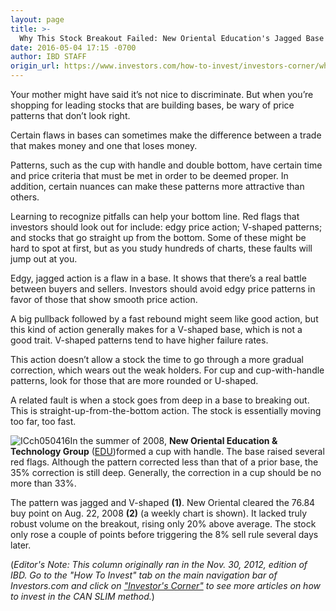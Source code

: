 ```yaml
---
layout: page
title: >-
  Why This Stock Breakout Failed: New Oriental Education's Jagged Base Structure
date: 2016-05-04 17:15 -0700
author: IBD STAFF
origin_url: https://www.investors.com/how-to-invest/investors-corner/why-this-stock-breakout-failed-new-oriental-educations-jagged-base-structure
---
```





Your mother might have said it’s not nice to discriminate. But when you’re shopping for leading stocks that are building bases, be wary of price patterns that don’t look right.


Certain flaws in bases can sometimes make the difference between a trade that makes money and one that loses money.


Patterns, such as the cup with handle and double bottom, have certain time and price criteria that must be met in order to be deemed proper. In addition, certain nuances can make these patterns more attractive than others.


Learning to recognize pitfalls can help your bottom line. Red flags that investors should look out for include: edgy price action; V-shaped patterns; and stocks that go straight up from the bottom. Some of these might be hard to spot at first, but as you study hundreds of charts, these faults will jump out at you.


Edgy, jagged action is a flaw in a base. It shows that there’s a real battle between buyers and sellers. Investors should avoid edgy price patterns in favor of those that show smooth price action.


A big pullback followed by a fast rebound might seem like good action, but this kind of action generally makes for a V-shaped base, which is not a good trait. V-shaped patterns tend to have higher failure rates.


This action doesn’t allow a stock the time to go through a more gradual correction, which wears out the weak holders. For cup and cup-with-handle patterns, look for those that are more rounded or U-shaped.


A related fault is when a stock goes from deep in a base to breaking out. This is straight-up-from-the-bottom action. The stock is essentially moving too far, too fast.


![ICch050416](https://www.investors.com/wp-content/uploads/2016/05/ICch050416-300x161.jpg)In the summer of 2008, **New Oriental Education & Technology Group** ([EDU](https://research.investors.com/quote.aspx?symbol=EDU))formed a cup with handle. The base raised several red flags. Although the pattern corrected less than that of a prior base, the 35% correction is still deep. Generally, the correction in a cup should be no more than 33%.


The pattern was jagged and V-shaped **(1)**. New Oriental cleared the 76.84 buy point on Aug. 22, 2008 **(2)** (a weekly chart is shown). It lacked truly robust volume on the breakout, rising only 20% above average. The stock only rose a couple of points before triggering the 8% sell rule several days later.


(*Editor's Note: This column originally ran in the Nov. 30, 2012, edition of IBD. Go to the "How To Invest" tab on the main navigation bar of Investors.com and click on ["Investor's Corner"](https://www.investors.com/category/how-to-invest/investors-corner/) to see more articles on how to invest in the CAN SLIM method.*)




